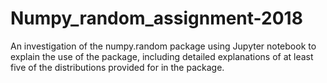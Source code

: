 # Numpy_random_assignment-2018
An investigation of the numpy.random package using Jupyter notebook to explain the use of the package, including detailed explanations of at least five of the distributions provided for in the package. 
